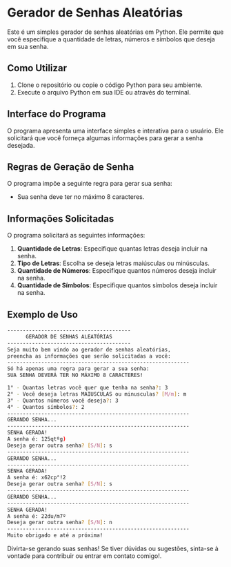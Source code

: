 # Gerador de Senhas Aleatórias

Este é um simples gerador de senhas aleatórias em Python. Ele permite que você especifique a quantidade de letras, números e símbolos que deseja em sua senha.

## Como Utilizar

1. Clone o repositório ou copie o código Python para seu ambiente.
2. Execute o arquivo Python em sua IDE ou através do terminal.

## Interface do Programa

O programa apresenta uma interface simples e interativa para o usuário. Ele solicitará que você forneça algumas informações para gerar a senha desejada.

## Regras de Geração de Senha

O programa impõe a seguinte regra para gerar sua senha:

- Sua senha deve ter no máximo 8 caracteres.

## Informações Solicitadas

O programa solicitará as seguintes informações:

1. **Quantidade de Letras**: Especifique quantas letras deseja incluir na senha.
2. **Tipo de Letras**: Escolha se deseja letras maiúsculas ou minúsculas.
3. **Quantidade de Números**: Especifique quantos números deseja incluir na senha.
4. **Quantidade de Símbolos**: Especifique quantos símbolos deseja incluir na senha.

## Exemplo de Uso

```bash
----------------------------------------
      GERADOR DE SENHAS ALEATÓRIAS      
----------------------------------------
Seja muito bem vindo ao gerador de senhas aleatórias,
preencha as informações que serão solicitadas a você: 
-----------------------------------------------------------
Só há apenas uma regra para gerar a sua senha:
SUA SENHA DEVERÁ TER NO MÁXIMO 8 CARACTERES!

1° - Quantas letras você quer que tenha na senha?: 3
2° - Você deseja letras MAIUSCULAS ou minusculas? [M/m]: m
3° - Quantos números você deseja?: 3
4° - Quantos símbolos?: 2
-----------------------------------------------------------
GERANDO SENHA...
-----------------------------------------------------------
SENHA GERADA!
A senha é: 125qtºg)
Deseja gerar outra senha? [S/N]: s
-----------------------------------------------------------
GERANDO SENHA...
-----------------------------------------------------------
SENHA GERADA!
A senha é: x62cp°!2
Deseja gerar outra senha? [S/N]: s
-----------------------------------------------------------
GERANDO SENHA...
-----------------------------------------------------------
SENHA GERADA!
A senha é: 22du/m7º
Deseja gerar outra senha? [S/N]: n
-----------------------------------------------------------
Muito obrigado e até a próxima!
```

Divirta-se gerando suas senhas! Se tiver dúvidas ou sugestões, sinta-se à vontade para contribuir ou entrar em contato comigo!.
